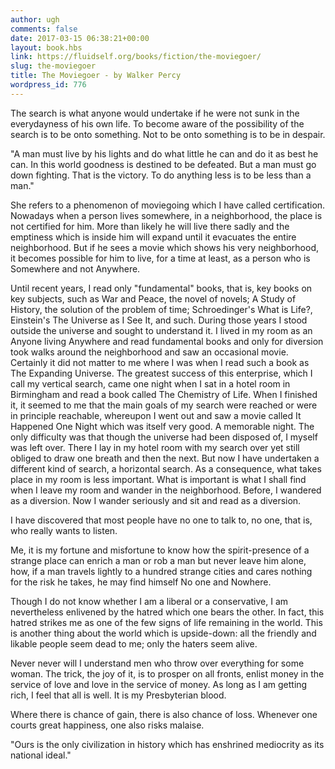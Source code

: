 ```yaml
---
author: ugh
comments: false
date: 2017-03-15 06:38:21+00:00
layout: book.hbs
link: https://fluidself.org/books/fiction/the-moviegoer/
slug: the-moviegoer
title: The Moviegoer - by Walker Percy
wordpress_id: 776
---
```


The search is what anyone would undertake if he were not sunk in the everydayness of his own life. To become aware of the possibility of the search is to be onto something. Not to be onto something is to be in despair.

"A man must live by his lights and do what little he can and do it as best he can. In this world goodness is destined to be defeated. But a man must go down fighting. That is the victory. To do anything less is to be less than a man."

She refers to a phenomenon of moviegoing which I have called certification. Nowadays when a person lives somewhere, in a neighborhood, the place is not certified for him. More than likely he will live there sadly and the emptiness which is inside him will expand until it evacuates the entire neighborhood. But if he sees a movie which shows his very neighborhood, it becomes possible for him to live, for a time at least, as a person who is Somewhere and not Anywhere.

Until recent years, I read only "fundamental" books, that is, key books on key subjects, such as War and Peace, the novel of novels; A Study of History, the solution of the problem of time; Schroedinger's What is Life?, Einstein's The Universe as I See It, and such. During those years I stood outside the universe and sought to understand it. I lived in my room as an Anyone living Anywhere and read fundamental books and only for diversion took walks around the neighborhood and saw an occasional movie. Certainly it did not matter to me where I was when I read such a book as The Expanding Universe. The greatest success of this enterprise, which I call my vertical search, came one night when I sat in a hotel room in Birmingham and read a book called The Chemistry of Life. When I finished it, it seemed to me that the main goals of my search were reached or were in principle reachable, whereupon I went out and saw a movie called It Happened One Night which was itself very good. A memorable night. The only difficulty was that though the universe had been disposed of, I myself was left over. There I lay in my hotel room with my search over yet still obliged to draw one breath and then the next. But now I have undertaken a different kind of search, a horizontal search. As a consequence, what takes place in my room is less important. What is important is what I shall find when I leave my room and wander in the neighborhood. Before, I wandered as a diversion. Now I wander seriously and sit and read as a diversion.

I have discovered that most people have no one to talk to, no one, that is, who really wants to listen.

Me, it is my fortune and misfortune to know how the spirit-presence of a strange place can enrich a man or rob a man but never leave him alone, how, if a man travels lightly to a hundred strange cities and cares nothing for the risk he takes, he may find himself No one and Nowhere.

Though I do not know whether I am a liberal or a conservative, I am nevertheless enlivened by the hatred which one bears the other. In fact, this hatred strikes me as one of the few signs of life remaining in the world. This is another thing about the world which is upside-down: all the friendly and likable people seem dead to me; only the haters seem alive.

Never never will I understand men who throw over everything for some woman. The trick, the joy of it, is to prosper on all fronts, enlist money in the service of love and love in the service of money. As long as I am getting rich, I feel that all is well. It is my Presbyterian blood.

Where there is chance of gain, there is also chance of loss. Whenever one courts great happiness, one also risks malaise.

"Ours is the only civilization in history which has enshrined mediocrity as its national ideal."
